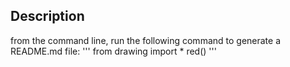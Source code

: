 ## Description

from the command line, run the following command to generate a README.md file:
'''
from drawing import *
red()
'''